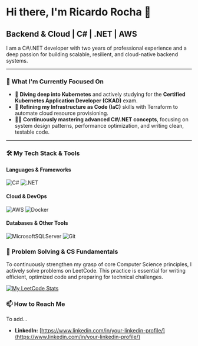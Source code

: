 # Hi there, I'm Ricardo Rocha 👋

## Backend & Cloud | C# | .NET | AWS

I am a C#/.NET developer with two years of professional experience and a deep passion for building scalable, resilient, and cloud-native backend systems. 

---

### 🔭 What I'm Currently Focused On

*   🚀 **Diving deep into Kubernetes** and actively studying for the **Certified Kubernetes Application Developer (CKAD)** exam.
*   🌱 **Refining my Infrastructure as Code (IaC)** skills with Terraform to automate cloud resource provisioning.
*   👨‍💻 **Continuously mastering advanced C#/.NET concepts**, focusing on system design patterns, performance optimization, and writing clean, testable code.

---

### 🛠️ My Tech Stack & Tools

#### Languages & Frameworks
![C#](https://img.shields.io/badge/c%23-%23239120.svg?style=for-the-badge&logo=c-sharp&logoColor=white)
![.NET](https://img.shields.io/badge/.NET-5C2D91?style=for-the-badge&logo=dotnet&logoColor=white)

#### Cloud & DevOps
![AWS](https://img.shields.io/badge/AWS-%23FF9900.svg?style=for-the-badge&logo=amazon-aws&logoColor=white)
![Docker](https://img.shields.io/badge/docker-%230db7ed.svg?style=for-the-badge&logo=docker&logoColor=white)

#### Databases & Other Tools
![MicrosoftSQLServer](https://img.shields.io/badge/Microsoft%20SQL%20Server-CC2927?style=for-the-badge&logo=microsoft%20sql%20server&logoColor=white)
![Git](https://img.shields.io/badge/git-%23F05033.svg?style=for-the-badge&logo=git&logoColor=white)

### 🧠 Problem Solving & CS Fundamentals

To continuously strengthen my grasp of core Computer Science principles, I actively solve problems on LeetCode. This practice is essential for writing efficient, optimized code and preparing for technical challenges.

[![My LeetCode Stats](https://leetcard.jacoblin.cool/Roshaa?theme=dark&font=Syne%20Mono)](https://leetcode.com/u/Roshaa/)


### 📫 How to Reach Me

To add...
*   **LinkedIn:** [https://www.linkedin.com/in/your-linkedin-profile/](https://www.linkedin.com/in/your-linkedin-profile/)
